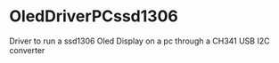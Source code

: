 # OledDriverPCssd1306
Driver to run a ssd1306 Oled Display on a pc through a CH341 USB I2C converter
